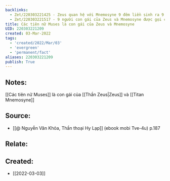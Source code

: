 ```yaml
---
backlinks:
  - Zet/220303221425 - Zeus quan hệ với Mnemosyne 9 đêm liền sinh ra 9 người con gái
  - Zet/220303221517 - 9 người con gái của Zeus và Mnemosyne được gọi chung là Muses
title: Các tiên nữ Muses là con gái của Zeus và Mnemosyne
UID: 220303221209
created: 03-Mar-2022
tags:
  - 'created/2022/Mar/03'
  - 'evergreen'
  - 'permanent/fact'
aliases: 220303221209
publish: True
---
```

## Notes:
[[Các tiên nữ Muses]] là con gái của [[Thần Zeus|Zeus]] và [[Titan Mnemosyne]]

## Source:
- [[@ Nguyễn Văn Khỏa, Thần thoại Hy Lạp]] (ebook mobi Tve-4u) p.187

## Relate:
## Created:
- [[2022-03-03]]
